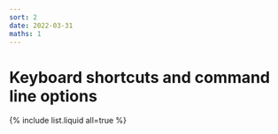 ```yaml
---
sort: 2
date: 2022-03-31
maths: 1
---
```


# Keyboard shortcuts and command line options

{% include list.liquid all=true %}
